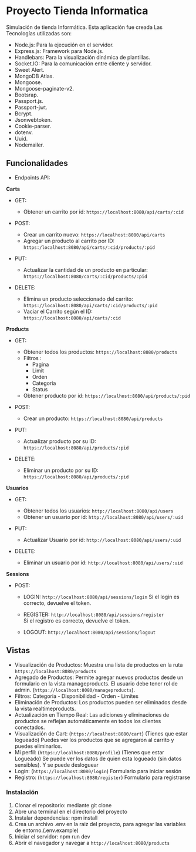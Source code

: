 # Proyecto Tienda Informatica
Simulación de tienda Informática.
Esta aplicación fue creada 
Las Tecnologías utilizadas son:
- Node.js: Para la ejecución en el servidor.
- Express.js: Framework para Node.js.
- Handlebars: Para la visualización dinámica de plantillas.
- Socket.IO: Para la comunicación entre cliente y servidor.
- Sweet Alert.
- MongoDB Atlas.
- Mongoose.
- Mongoose-paginate-v2.
- Bootsrap.
- Passport.js.
- Passport-jwt.
- Bcrypt.
- Jsonwebtoken.
- Cookie-parser.
- dotenv.
- Uuid.
- Nodemailer.



## Funcionalidades
- Endpoints API:

**Carts**
 - GET: 
    * Obtener un carrito por id: `https://localhost:8080/api/carts/:cid`

 - POST: 
    * Crear un carrito nuevo: `https://localhost:8080/api/carts` 
    * Agregar un producto al carrito por ID: `https:/localhost:8080/api/carts/:cid/products/:pid`

 - PUT: 
    * Actualizar la cantidad de un producto en particular: `https://localhost:8080/carts/:cid/products/:pid`

 - DELETE: 
    * Elimina un producto seleccionado del carrito: `https://localhost:8080/api/carts/:cid/products/:pid`
    * Vaciar el Carrito según el ID: `https://localhost:8080/api/carts/:cid`

**Products**
 - GET:
    * Obtener todos los productos: `https://localhost:8080/products`
    * Filtros : 
        - Pagina
        - Limit 
        - Orden
        - Categoria
        - Status
    * Obtener producto por id: `https://localhost:8080/api/products/:pid`

- POST:
    * Crear un producto: `https://localhost:8080/api/products`        

- PUT:
    * Actualizar producto por su ID: `https://localhost:8080/api/products/:pid`

- DELETE: 
    * Eliminar un producto por su ID: `https://localhost:8080/api/products/:pid`  

**Usuarios**
- GET:
    * Obtener todos los usuarios: `http://localhost:8080/api/users`
    * Obtener un usuario por id: `http://localhost:8080/api/users/:uid`

- PUT:
    * Actualizar Usuario por id: `http://localhost:8080/api/users/:uid`

- DELETE:
    * Eliminar un usuario por id: `http://localhost:8080/api/users/:uid`

**Sessions**

- POST:
    * LOGIN:
        `http://localhost:8080/api/sessions/login`
        Si el login es correcto, devuelve el token.

    * REGISTER:
        `http://localhost:8080/api/sessions/register`   
        Si el registro es correcto, devuelve el token. 

    * LOGOUT:
        `http://localhost:8080/api/sessions/logout`    


## Vistas

- Visualización de Productos: Muestra una lista de productos en la ruta `https://localhost:8080/products`
- Agregado de Productos: Permite agregar nuevos productos desde un formulario en la vista manageproducts. El usuario debe tener rol de admin. (`https://localhost:8080/manageproducts`).
- Filtros: Categoria - Disponibilidad - Orden - Limites
- Eliminación de Productos: Los productos pueden ser eliminados desde la vista realtimeproducts.
- Actualización en Tiempo Real: Las adiciones y eliminaciones de productos se reflejan automáticamente en todos los clientes conectados.
- Visualización de Cart: (`https://localhost:8080/cart`) (Tienes que estar logueado) Puedes ver los productos que se agregaron al carrito y puedes eliminarlos.
- Mi perfil: (`https://localhost:8080/profile`) (Tienes que estar Logueado) Se puede ver los datos de quien esta logueado (sin datos sensibles). Y se puede desloguear
- Login: (`https://localhost:8080/login`) Formulario para iniciar sesión
- Registro: (`https://localhost:8080/register`) Formulario para registrarse

### Instalación
1. Clonar el repositorio: mediante git clone 
2. Abre una terminal en el directorio del proyecto
3. Instalar dependencias: npm install
4. Crea un archivo .env en la raiz del proyecto, para agregar las variables de entorno.(.env.example)
5. Iniciar el servidor: npm run dev
6. Abrir el navegador y navegar a `http://localhost:8080/products`


